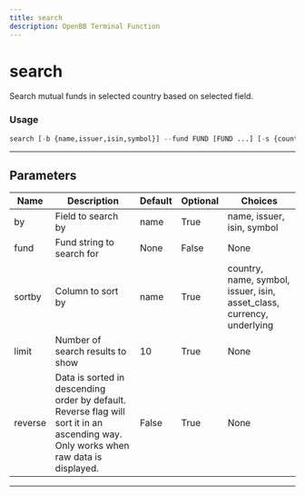 ```yaml
---
title: search
description: OpenBB Terminal Function
---
```


# search

Search mutual funds in selected country based on selected field.

### Usage

```python
search [-b {name,issuer,isin,symbol}] --fund FUND [FUND ...] [-s {country,name,symbol,issuer,isin,asset_class,currency,underlying}] [-l LIMIT] [-r]
```

---

## Parameters

| Name | Description | Default | Optional | Choices |
| ---- | ----------- | ------- | -------- | ------- |
| by | Field to search by | name | True | name, issuer, isin, symbol |
| fund | Fund string to search for | None | False | None |
| sortby | Column to sort by | name | True | country, name, symbol, issuer, isin, asset_class, currency, underlying |
| limit | Number of search results to show | 10 | True | None |
| reverse | Data is sorted in descending order by default. Reverse flag will sort it in an ascending way. Only works when raw data is displayed. | False | True | None |

---
